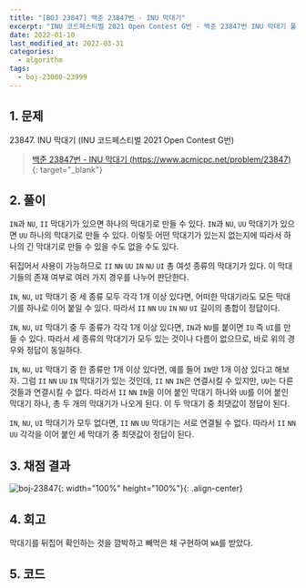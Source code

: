 ```yaml
---
title: "[BOJ 23847] 백준 23847번 - INU 막대기"
excerpt: "INU 코드페스티벌 2021 Open Contest G번 - 백준 23847번 INU 막대기 풀이"
date: 2022-01-10
last_modified_at: 2022-03-31
categories:
  - algorithm
tags:
  - boj-23000-23999
---
```


## 1. 문제
$23847$. INU 막대기 (INU 코드페스티벌 2021 Open Contest G번)

> [백준 23847번 - INU 막대기 (https://www.acmicpc.net/problem/23847)](https://www.acmicpc.net/problem/23847){: target="_blank"}

## 2. 풀이

`IN`과 `NU`, `II` 막대기가 있으면 하나의 막대기로 만들 수 있다. `IN`과 `NU`, `UU` 막대기가 있으면 `UU` 하나의 막대기로 만들 수 있다. 이렇듯 어떤 막대기가 있는지 없는지에 따라서 하나의 긴 막대기로 만들 수 있을 수도 없을 수도 있다. 

뒤집어서 사용이 가능하므로 `II` `NN` `UU` `IN` `NU` `UI` 총 여섯 종류의 막대기가 있다. 이 막대기들의 존재 여부로 여러 가지 경우를 나누어 판단한다.

`IN`, `NU`, `UI` 막대기 중 세 종류 모두 각각 1개 이상 있다면, 어떠한 막대기라도 모든 막대기를 하나로 이어 붙일 수 있다. 따라서 `II` `NN` `UU` `IN` `NU` `UI` 길이의 총합이 정답이다.

`IN`, `NU`, `UI` 막대기 중 두 종류가 각각 1개 이상 있다면, `IN`과 `NU`를 붙이면 `IU` 즉 `UI`를 만들 수 있다. 따라서 세 종류의 막대기가 모두 있는 것이나 다름이 없으므로, 바로 위의 경우와 정답이 동일하다.

`IN`, `NU`, `UI` 막대기 중 한 종류만 1개 이상 있다면, 예를 들어 `IN`만 1개 이상 있다고 해보자. 그럼 `II` `NN` `UU` `IN` 막대기가 있는 것인데, `II` `NN` `IN`은 연결시킬 수 있지만, `UU`는 다른 것들과 연결시킬 수 없다. 따라서 `II` `NN` `IN`을 이어 붙인 막대기 하나와 `UU`를 이어 붙인 막대기 하나, 총 두 개의 막대기가 나오게 된다. 이 두 막대기 중 최댓값이 정답이 된다.

`IN`, `NU`, `UI` 막대기가 모두 없다면, `II` `NN` `UU` 막대기는 서로 연결될 수 없다. 따라서 `II` `NN` `UU` 각각을 이어 붙인 세 막대기 중 최댓값이 정답이 된다.

## 3. 채점 결과

![boj-23847](https://user-images.githubusercontent.com/30232837/161060265-b4ed35e9-1c1a-4157-997c-f3007c8927f6.png "boj-23847"){: width="100%" height="100%"}{: .align-center}

## 4. 회고

막대기를 뒤집어 확인하는 것을 깜박하고 빼먹은 채 구현하여 `WA`를 받았다.

## 5. 코드

<script src="https://gist.github.com/BurningFalls/f36d5736fef358120ed1993653428536.js"></script>